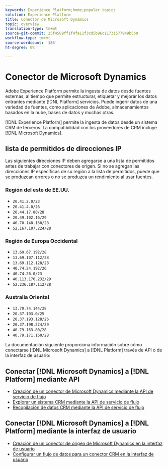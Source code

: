 ```yaml
---
keywords: Experience Platform;home;popular topics
solution: Experience Platform
title: Conector de Microsoft Dynamics
topic: overview
translation-type: tm+mt
source-git-commit: 25f4589ff1f4fa11f3cd5b96c11731577949b5b0
workflow-type: tm+mt
source-wordcount: '186'
ht-degree: 0%

---
```



# Conector de Microsoft Dynamics

Adobe Experience Platform permite la ingesta de datos desde fuentes externas, al tiempo que permite estructurar, etiquetar y mejorar los datos entrantes mediante [!DNL Platform] servicios. Puede ingerir datos de una variedad de fuentes, como aplicaciones de Adobe, almacenamientos basados en la nube, bases de datos y muchas otras.

[!DNL Experience Platform] permite la ingesta de datos desde un sistema CRM de terceros. La compatibilidad con los proveedores de CRM incluye [!DNL Microsoft Dynamics].

## lista de permitidos de direcciones IP

Las siguientes direcciones IP deben agregarse a una lista de permitidos antes de trabajar con conectores de origen. Si no se agregan las direcciones IP específicas de su región a la lista de permitidos, puede que se produzcan errores o no se produzca un rendimiento al usar fuentes.

### Región del este de EE.UU.

- `20.41.2.0/23`
- `20.41.4.0/26`
- `20.44.17.80/28`
- `20.49.102.16/29`
- `40.70.148.160/28`
- `52.167.107.224/28`

### Región de Europa Occidental

- `13.69.67.192/28`
- `13.69.107.112/28`
- `13.69.112.128/28`
- `40.74.24.192/26`
- `40.74.26.0/23`
- `40.113.176.232/29`
- `52.236.187.112/28`

### Australia Oriental

- `13.70.74.144/28`
- `20.37.193.0/25`
- `20.37.193.128/26`
- `20.37.198.224/29`
- `40.79.163.80/28`
- `40.79.171.160/28`

La documentación siguiente proporciona información sobre cómo conectarse [!DNL Microsoft Dynamics] a [!DNL Platform] través de API o de la interfaz de usuario:

## Conectar [!DNL Microsoft Dynamics] a [!DNL Platform] mediante API

- [Creación de un conector de Microsoft Dynamics mediante la API de servicio de flujo](../../tutorials/api/create/crm/ms-dynamics.md)
- [Explorar un sistema CRM mediante la API de servicio de flujo](../../tutorials/api/explore/crm.md)
- [Recopilación de datos CRM mediante la API de servicio de flujo](../../tutorials/api/collect/crm.md)

## Conectar [!DNL Microsoft Dynamics] a [!DNL Platform] mediante la interfaz de usuario

- [Creación de un conector de origen de Microsoft Dynamics en la interfaz de usuario](../../tutorials/ui/create/crm/dynamics.md)
- [Configurar un flujo de datos para un conector CRM en la interfaz de usuario](../../tutorials/ui/dataflow/crm.md)